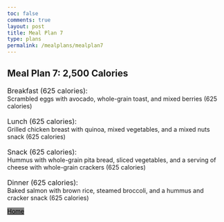 ```yaml
---
toc: false
comments: true
layout: post
title: Meal Plan 7
type: plans
permalink: /mealplans/mealplan7
---
```


## Meal Plan 7: 2,500 Calories

<span style="font-size: 16px;">Breakfast (625 calories):</span>
<br>
Scrambled eggs with avocado, whole-grain toast, and mixed berries (625 calories)
<br>
<br>
<span style="font-size: 16px;">Lunch (625 calories):</span>
<br>
Grilled chicken breast with quinoa, mixed vegetables, and a mixed nuts snack (625 calories)
<br>
<br>
<span style="font-size: 16px;">Snack (625 calories):</span>
<br>
Hummus with whole-grain pita bread, sliced vegetables, and a serving of cheese with whole-grain crackers (625 calories)
<br>
<br>
<span style="font-size: 16px;">Dinner (625 calories):</span>
<br>
Baked salmon with brown rice, steamed broccoli, and a hummus and cracker snack (625 calories)

<a href="https://jaydenchen17.github.io/student/" class="button" style="color: black; background-color: grey;">Home</a>